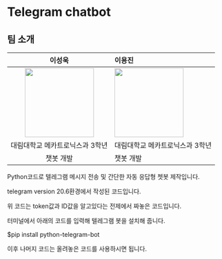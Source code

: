 # Telegram chatbot

## 팀 소개

|      이성욱       |          이용진         | 
| :------------------------------------------------------------------------------: | :---------------------------------------------------------------------------------------------------------------------------------------|  
<img width="160px" src="https://github.com/lee-seong-wook/object-detection-robot-/assets/130055880/81cae49a-dc9d-4fbd-81ad-cae715314337" />    |   <img width="160px" src="https://github.com/lee-seong-wook/object-detection-robot-/assets/130055880/b032aa51-f0d0-4354-b310-d57b3549b58a" />    |
| 대림대학교 메카트로닉스과 3학년 | 대림대학교 메카트로닉스과 3학년 |
|        챗봇 개발                     |              챗봇 개발                      |


Python코드로 텔레그램 메시지 전송 및 간단한 자동 응답형 쳇봇 제작입니다.

telegram version 20.6환경에서 작성된 코드입니다.

위 코드는 token값과 ID값을 알고있다는 전제에서 짜놓은 코드입니다.

터미널에서 아래의 코드를 입력해 텔레그램 봇을 설치해 줍니다.

$pip install python-telegram-bot

이후 나머지 코드는 올려놓은 코드를 사용하시면 됩니다.
